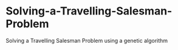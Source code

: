 # Solving-a-Travelling-Salesman-Problem
Solving a Travelling Salesman Problem using a genetic algorithm
